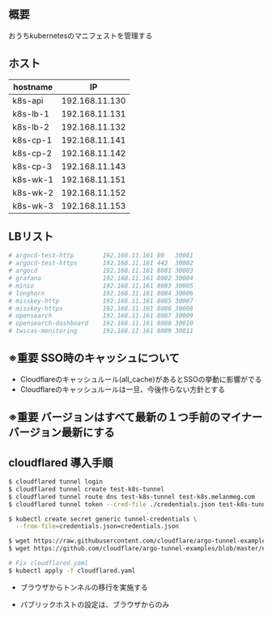 ## 概要

おうちkubernetesのマニフェストを管理する

## ホスト

| hostname | IP             |
| -------- | -------------- |
| k8s-api  | 192.168.11.130 |
| k8s-lb-1 | 192.168.11.131 |
| k8s-lb-2 | 192.168.11.132 |
| k8s-cp-1 | 192.168.11.141 |
| k8s-cp-2 | 192.168.11.142 |
| k8s-cp-3 | 192.168.11.143 |
| k8s-wk-1 | 192.168.11.151 |
| k8s-wk-2 | 192.168.11.152 |
| k8s-wk-3 | 192.168.11.153 |

## LBリスト

```bash
# argocd-test-http        192.168.11.161 80   30001
# argocd-test-https       192.168.11.161 443  30002
# argocd                  192.168.11.161 8081 30003
# grafana                 192.168.11.161 8082 30004
# minio                   192.168.11.161 8083 30005
# longhorn                192.168.11.161 8084 30006
# misskey-http            192.168.11.161 8085 30007
# misskey-https           192.168.11.161 8086 30008
# opensearch              192.168.11.161 8087 30009
# opensearch-dashboard    192.168.11.161 8088 30010
# twicas-monitoring       192.168.11.161 8089 30011
```

## ※重要 SSO時のキャッシュについて

- Cloudflareのキャッシュルール(all_cache)があるとSSOの挙動に影響がでる
- Cloudflareのキャッシュルールは一旦、今後作らない方針とする

## ※重要 バージョンはすべて最新の１つ手前のマイナーバージョン最新にする

## cloudflared 導入手順

```bash
$ cloudflared tunnel login
$ cloudflared tunnel create test-k8s-tunnel
$ cloudflared tunnel route dns test-k8s-tunnel test-k8s.melanmeg.com
$ cloudflared tunnel token --cred-file ./credentials.json test-k8s-tunnel

$ kubectl create secret generic tunnel-credentials \
  --from-file=credentials.json=credentials.json

$ wget https://raw.githubusercontent.com/cloudflare/argo-tunnel-examples/master/named-tunnel-k8s/app.yaml
$ wget https://github.com/cloudflare/argo-tunnel-examples/blob/master/named-tunnel-k8s/cloudflared.yaml

# Fix cloudflared.yaml
$ kubectl apply -f cloudflared.yaml
```

- ブラウザからトンネルの移行を実施する

- パブリックホストの設定は、ブラウザからのみ
